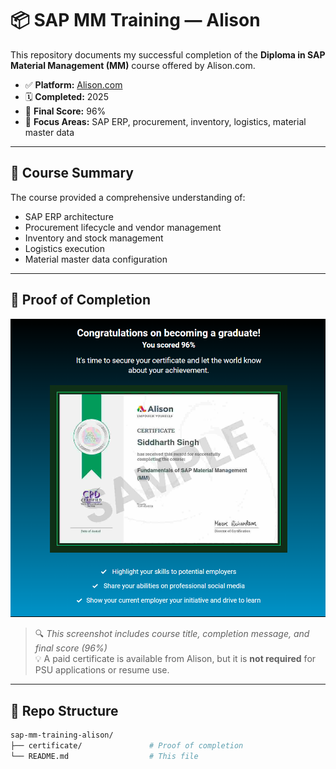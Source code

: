 # 📦 SAP MM Training — Alison

This repository documents my successful completion of the **Diploma in SAP Material Management (MM)** course offered by Alison.com.

- ✅ **Platform:** [Alison.com](https://alison.com/)
- 🗓️ **Completed:** 2025
- 🧠 **Final Score:** 96%
- 🎯 **Focus Areas:** SAP ERP, procurement, inventory, logistics, material master data

---

## 📜 Course Summary

The course provided a comprehensive understanding of:

- SAP ERP architecture
- Procurement lifecycle and vendor management
- Inventory and stock management
- Logistics execution
- Material master data configuration

---

## 🧾 Proof of Completion

![SAP MM Certificate Screenshot](certificate/sap-mm-course-screenshot.png)

> 🔍 *This screenshot includes course title, completion message, and final score (96%)*  
> 💡 A paid certificate is available from Alison, but it is **not required** for PSU applications or resume use.

---

## 📁 Repo Structure

```bash
sap-mm-training-alison/
├── certificate/               # Proof of completion
└── README.md                  # This file
